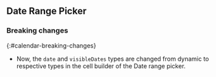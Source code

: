 ## Date Range Picker

### Breaking changes
{:#calendar-breaking-changes}

* Now, the `date` and `visibleDates` types are changed from dynamic to respective types in the cell builder of the Date range picker.
